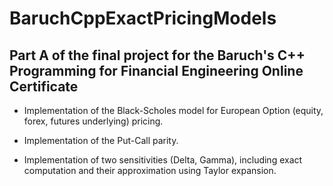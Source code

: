 # BaruchCppExactPricingModels

## Part A of the final project for the Baruch's C++ Programming for Financial Engineering Online Certificate

- Implementation of the Black-Scholes model for European Option (equity, forex, futures underlying) pricing.

- Implementation of the Put-Call parity.

- Implementation of two sensitivities (Delta, Gamma), including exact computation and their approximation using Taylor expansion.
